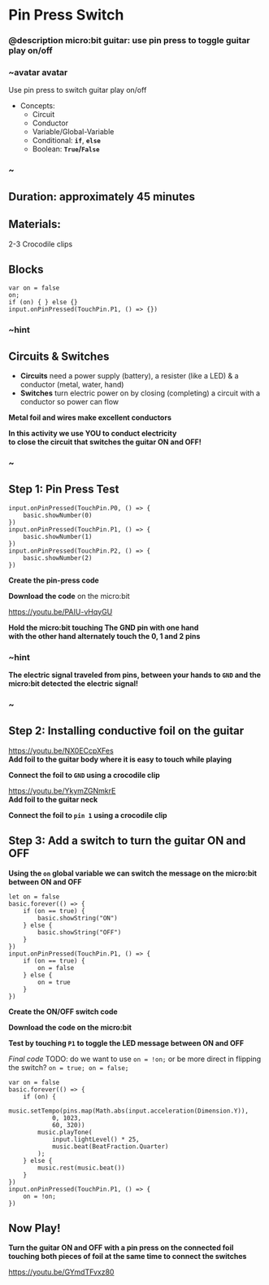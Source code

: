# Pin Press Switch

### @description micro:bit guitar: use pin press to toggle guitar play on/off

### ~avatar avatar
Use pin press to switch guitar play on/off

* Concepts:
    * Circuit  
    * Conductor 
    * Variable/Global-Variable  
    * Conditional: **`if`**, **`else`**  
    * Boolean: **`True`/`False`**
### ~  

## Duration: approximately 45 minutes  

## Materials:  
2-3 Crocodile clips

## Blocks

```cards
var on = false
on;
if (on) { } else {}
input.onPinPressed(TouchPin.P1, () => {})
```



### ~hint
## Circuits & Switches
* **Circuits** need a power supply (battery), a resister (like a LED) & a conductor (metal, water, hand)  
* **Switches** turn electric power on by closing (completing) a circuit with a conductor so power can flow  

**Metal foil and wires make excellent conductors**  

**In this activity we use YOU to conduct electricity**  
**to close the circuit that switches the guitar ON and OFF!**  
### ~

## Step 1: Pin Press Test  

```blocks
input.onPinPressed(TouchPin.P0, () => {
    basic.showNumber(0)
})
input.onPinPressed(TouchPin.P1, () => {
    basic.showNumber(1)
})
input.onPinPressed(TouchPin.P2, () => {
    basic.showNumber(2)
})
```  
**Create the pin-press code**  

**Download the code** on the micro:bit 

https://youtu.be/PAIU-vHqyGU  

**Hold the micro:bit touching The GND pin with one hand**  
**with the other hand alternately touch the 0, 1 and 2 pins**  
  
### ~hint
**The electric signal traveled from pins, between your hands to `GND` and the micro:bit detected the electric signal!**  
### ~  
  
## Step 2: Installing conductive foil on the guitar  
https://youtu.be/NX0ECcpXFes  
**Add foil to the guitar body where it is easy to touch while playing**   

**Connect the foil to `GND` using a crocodile clip**  

https://youtu.be/YkymZGNmkrE  
**Add foil to the guitar neck**  
  
**Connect the foil to `pin 1` using a crocodile clip**  

## Step 3: Add a switch to turn the guitar ON and OFF  
**Using the `on` global variable we can switch the message on the micro:bit**   
**between ON and OFF**  
```blocks
let on = false
basic.forever(() => {
    if (on == true) {
        basic.showString("ON")
    } else {
        basic.showString("OFF")
    }
})
input.onPinPressed(TouchPin.P1, () => {
    if (on == true) {
        on = false
    } else {
        on = true
    }
})
``` 
**Create the ON/OFF switch code**  

**Download the code on the micro:bit**   
 
**Test by touching `P1` to toggle the LED message between ON and OFF**

*Final code*
TODO: do we want to use `on = !on;` or be more direct in flipping the switch? `on = true; on = false;`
```blocks
var on = false
basic.forever(() => {
    if (on) {
        music.setTempo(pins.map(Math.abs(input.acceleration(Dimension.Y)),
            0, 1023,
            60, 320))
        music.playTone(
            input.lightLevel() * 25,
            music.beat(BeatFraction.Quarter)
        );
    } else {
        music.rest(music.beat())
    }
})
input.onPinPressed(TouchPin.P1, () => {
    on = !on;
})
```  
## Now Play! 
**Turn the guitar ON and OFF with a pin press on the connected foil**  
**touching both pieces of foil at the same time to connect the switches**  
  
https://youtu.be/GYmdTFvxz80  
